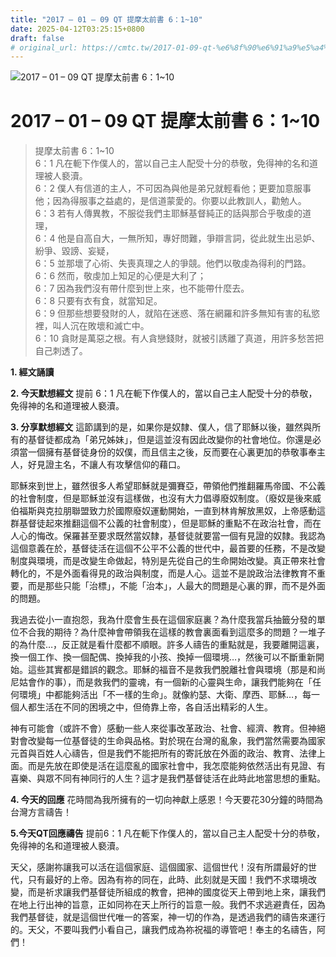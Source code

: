 ```yaml
---
title: "2017 – 01 – 09 QT 提摩太前書 6：1~10"
date: 2025-04-12T03:25:15+0800
draft: false
# original_url: https://cmtc.tw/2017-01-09-qt-%e6%8f%90%e6%91%a9%e5%a4%aa%e5%89%8d%e6%9b%b86%ef%bc%9a110
---
```


![2017 – 01 – 09 QT 提摩太前書 6：1\~10](/images/qt.jpg   "2017 – 01 – 09 QT 提摩太前書 6：1\~10")

# 2017 – 01 – 09 QT 提摩太前書 6：1\~10

> 提摩太前書 6：1\~10  
> 6：1 凡在軛下作僕人的，當以自己主人配受十分的恭敬，免得神的名和道理被人褻瀆。  
> 6：2 僕人有信道的主人，不可因為與他是弟兄就輕看他；更要加意服事他；因為得服事之益處的，是信道蒙愛的。你要以此教訓人，勸勉人。  
> 6：3 若有人傳異教，不服從我們主耶穌基督純正的話與那合乎敬虔的道理，  
> 6：4 他是自高自大，一無所知，專好問難，爭辯言詞，從此就生出忌妒、紛爭、毀謗、妄疑，  
> 6：5 並那壞了心術、失喪真理之人的爭競。他們以敬虔為得利的門路。  
> 6：6 然而，敬虔加上知足的心便是大利了；  
> 6：7 因為我們沒有帶什麼到世上來，也不能帶什麼去。  
> 6：8 只要有衣有食，就當知足。  
> 6：9 但那些想要發財的人，就陷在迷惑、落在網羅和許多無知有害的私慾裡，叫人沉在敗壞和滅亡中。  
> 6：10 貪財是萬惡之根。有人貪戀錢財，就被引誘離了真道，用許多愁苦把自己刺透了。

**1.  經文誦讀**

**2.  今天默想經文**
提前 6：1 凡在軛下作僕人的，當以自己主人配受十分的恭敬，免得神的名和道理被人褻瀆。

**3. 分享默想經文**
這節講到的是，如果你是奴隸、僕人，信了耶穌以後，雖然與所有的基督徒都成為「弟兄姊妹」，但是這並沒有因此改變你的社會地位。你還是必須當一個擁有基督徒身份的奴僕，而且信主之後，反而要在心裏更加的恭敬事奉主人，好見證主名，不讓人有攻擊信仰的藉口。

耶穌來到世上，雖然很多人希望耶穌就是彌賽亞，帶領他們推翻羅馬帝國、不公義的社會制度，但是耶穌並沒有這樣做，也沒有大力倡導廢奴制度。（廢奴是後來威伯福斯與克拉朋聯盟致力於國際廢奴運動開始，一直到林肯解放黑奴，上帝感動這群基督徒起來推翻這個不公義的社會制度），但是耶穌的重點不在政治社會，而在人心的悔改。保羅甚至要求既然當奴隸，基督徒就要當一個有見證的奴隸。我認為這個意義在於，基督徒活在這個不公平不公義的世代中，最首要的任務，不是改變制度與環境，而是改變生命做起，特別是先從自己的生命開始改變。真正帶來社會轉化的，不是外面看得見的政治與制度，而是人心。這並不是說政治法律教育不重要，而是那些只能「治標」，不能「治本」，人最大的問題是心裏的罪，而不是外面的問題。

我過去從小一直抱怨，我為什麼會生長在這個家庭裏？為什麼我當兵抽籤分發的單位不合我的期待？為什麼神會帶領我在這樣的教會裏面看到這麼多的問題？一堆子的為什麼…，反正就是看什麼都不順眼。許多人禱告的重點就是，我要離開這裏，換一個工作、換一個配偶、換掉我的小孩、換掉一個環境…，然後可以不斷重新開始。這些其實都是錯誤的觀念。耶穌的福音不是救我們脫離社會與環境（那是和尚尼姑會作的事），而是救我們的靈魂，有一個新的心靈與生命，讓我們能夠在「任何環境」中都能夠活出「不一樣的生命」。就像約瑟、大衛、摩西、耶穌…，每一個人都生活在不同的困境之中，但倚靠上帝，各自活出精彩的人生。

神有可能會（或許不會）感動一些人來從事改革政治、社會、經濟、教育。但神絕對會改變每一位基督徒的生命與品格。對於現在台灣的亂象，我們當然需要為國家元首與百姓人心禱告，但是我們不能把所有的寄託放在外面的政治、教育、法律上面。而是先放在即使是活在這麼亂的國家社會中，我怎麼能夠依然活出有見證、有喜樂、與眾不同有神同行的人生？這才是我們基督徒活在此時此地當思想的重點。

**4. 今天的回應**
花時間為我所擁有的一切向神獻上感恩！今天要花30分鐘的時間為台灣方言禱告！

**5.今天QT回應禱告**
提前6：1 凡在軛下作僕人的，當以自己主人配受十分的恭敬，免得神的名和道理被人褻瀆。

天父，感謝祢讓我可以活在這個家庭、這個國家、這個世代！沒有所謂最好的世代，只有最好的上帝。因為有祢的同在，此時、此刻就是天國！我們不求環境改變，而是祈求讓我們基督徒所組成的教會，把神的國度從天上帶到地上來，讓我們在地上行出神的旨意，正如同祢在天上所行的旨意一般。我們不求逃避責任，因為我們基督徒，就是這個世代唯一的答案，神一切的作為，是透過我們的禱告來運行的。天父，不要叫我們小看自己，讓我們成為祢祝福的導管吧！奉主的名禱告，阿們！
